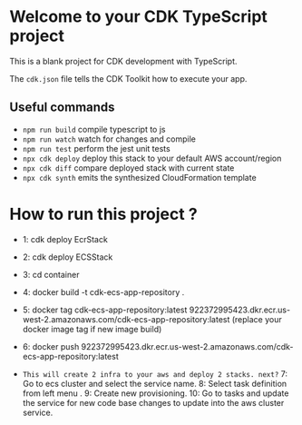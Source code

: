 # Welcome to your CDK TypeScript project

This is a blank project for CDK development with TypeScript.

The `cdk.json` file tells the CDK Toolkit how to execute your app.

## Useful commands

* `npm run build`   compile typescript to js
* `npm run watch`   watch for changes and compile
* `npm run test`    perform the jest unit tests
* `npx cdk deploy`  deploy this stack to your default AWS account/region
* `npx cdk diff`    compare deployed stack with current state
* `npx cdk synth`   emits the synthesized CloudFormation template


# How to run this project ?
  * 1: cdk deploy EcrStack
  * 2: cdk deploy ECSStack
  * 3: cd container
  * 4: docker build -t cdk-ecs-app-repository .
  * 5: docker tag cdk-ecs-app-repository:latest 922372995423.dkr.ecr.us-west-2.amazonaws.com/cdk-ecs-app-repository:latest (replace your docker image tag if new image build)
  * 6: docker push 922372995423.dkr.ecr.us-west-2.amazonaws.com/cdk-ecs-app-repository:latest

  * `This will create 2 infra to your aws and deploy 2 stacks. next?`
    7: Go to ecs cluster and select the service name.
    8: Select task definition from left menu .
    9: Create new provisioning.
    10: Go to tasks and update the service for new code base changes to update into the aws cluster service.
    
